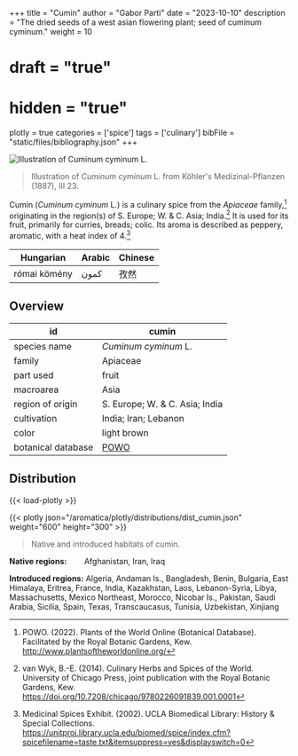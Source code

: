 +++
title = "Cumin"
author = "Gabor Parti"
date = "2023-10-10"
description = "The dried seeds of a west asian flowering plant; seed of cuminum cyminum."
weight = 10
# draft = "true"
# hidden = "true"
plotly = true
categories = ['spice']
tags = ['culinary']
bibFile = "static/files/bibliography.json"
+++

![Illustration of *Cuminum cyminum* L.](/images/illustrations/cumin.png?width=25vw "Illustration of *Cuminum cyminum* L. from Köhler's Medizinal-Pflanzen (1887), III 23.")

>Illustration of *Cuminum cyminum* L. from Köhler's Medizinal-Pflanzen (1887), III 23.

Cumin (*Cuminum cyminum* L.) is a culinary spice from the *Apiaceae* family,[^powo] originating in the region(s) of S. Europe; W. & C. Asia; India.[^van_wyk_culinary_2014] It is used for its fruit, primarily for curries, breads; colic. Its aroma is described as peppery, aromatic, with a heat index of 4.[^ucla_medicinal_2002]

|  Hungarian |Arabic|Chinese|
|------------|------|-------|
|római kömény| كمون |   孜然  |

## Overview

|        id        |                       cumin                       |
|------------------|---------------------------------------------------|
|   species name   |                *Cuminum cyminum* L.               |
|      family      |                      Apiaceae                     |
|     part used    |                       fruit                       |
|     macroarea    |                        Asia                       |
| region of origin |           S. Europe; W. & C. Asia; India          |
|    cultivation   |                India; Iran; Lebanon               |
|       color      |                    light brown                    |
|botanical database|[POWO](https://powo.science.kew.org/taxon/840882-1)|

## Distribution

{{< load-plotly >}}

{{< plotly json="/aromatica/plotly/distributions/dist_cumin.json" weight="600" height="300" >}}

>Native and introduced habitats of cumin.

**Native regions:** &nbsp; &nbsp; &nbsp; &nbsp;Afghanistan, Iran, Iraq

**Introduced regions:** Algeria, Andaman Is., Bangladesh, Benin, Bulgaria, East Himalaya, Eritrea, France, India, Kazakhstan, Laos, Lebanon-Syria, Libya, Massachusetts, Mexico Northeast, Morocco, Nicobar Is., Pakistan, Saudi Arabia, Sicilia, Spain, Texas, Transcaucasus, Tunisia, Uzbekistan, Xinjiang

[^powo]: POWO. (2022). Plants of the World Online (Botanical Database). Facilitated by the Royal Botanic Gardens, Kew. http://www.plantsoftheworldonline.org/
[^van_wyk_culinary_2014]: van Wyk, B.-E. (2014). Culinary Herbs and Spices of the World. University of Chicago Press, joint publication with the Royal Botanic Gardens, Kew. https://doi.org/10.7208/chicago/9780226091839.001.0001
[^ucla_medicinal_2002]: Medicinal Spices Exhibit. (2002). UCLA Biomedical Library: History & Special Collections. https://unitproj.library.ucla.edu/biomed/spice/index.cfm?spicefilename=taste.txt&itemsuppress=yes&displayswitch=0

